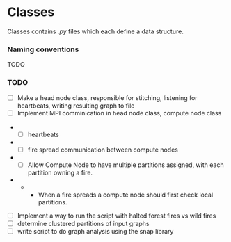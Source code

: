 # Classes
Classes contains _.py_ files which each define a data structure.

### Naming conventions
TODO


### TODO
- [ ] Make a head node class, responsible for stitching, listening for heartbeats, writing resulting graph to file
- [ ] Implement MPI comminication in head node class, compute node class
- - [ ] heartbeats
- - [ ] fire spread communication between compute nodes
- - [ ] Allow Compute Node to have multiple partitions assigned, with each partition owning a fire.
- - - When a fire spreads a compute node should first check local partitions.
- [ ] Implement a way to run the script with halted forest fires vs wild fires
- [ ] determine clustered partitions of input graphs
- [ ] write script to do graph analysis using the snap library
